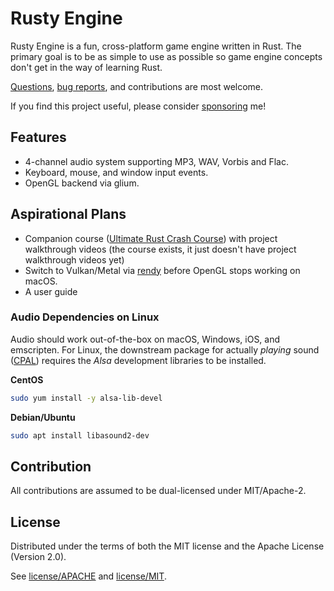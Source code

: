 # Rusty Engine

Rusty Engine is a fun, cross-platform game engine written in Rust. The primary goal is to be as
simple to use as possible so game engine concepts don't get in the way of learning Rust.

[Questions], [bug reports], and contributions are most welcome.

If you find this project useful, please consider [sponsoring] me!

## Features

- 4-channel audio system supporting MP3, WAV, Vorbis and Flac.
- Keyboard, mouse, and window input events.
- OpenGL backend via glium.

## Aspirational Plans

- Companion course ([Ultimate Rust Crash Course]) with project walkthrough videos (the course
  exists, it just doesn't have project walkthrough videos yet)
- Switch to Vulkan/Metal via [rendy] before OpenGL stops working on macOS.
- A user guide

### Audio Dependencies on Linux

Audio should work out-of-the-box on macOS, Windows, iOS, and emscripten.  For Linux, the
downstream package for actually _playing_ sound ([CPAL]) requires
the *Alsa* development libraries to be installed.

**CentOS**

```bash
sudo yum install -y alsa-lib-devel
```

**Debian/Ubuntu**

```bash
sudo apt install libasound2-dev
```

## Contribution

All contributions are assumed to be dual-licensed under MIT/Apache-2.

## License

Distributed under the terms of both the MIT license and the Apache License (Version 2.0).

See [license/APACHE](license/APACHE) and [license/MIT](license/MIT).

[CPAL]: https://github.com/RustAudio/cpal
[Questions]: https://github.com/CleanCut/rusty_engine/issues/new
[Ultimate Rust Crash Course]: https://agileperception.com/ultimate_rust_crash_course
[bug reports]: https://github.com/CleanCut/rusty_engine/issues/new
[rendy]: https://github.com/amethyst/rendy
[sponsoring]: https://github.com/sponsors/CleanCut